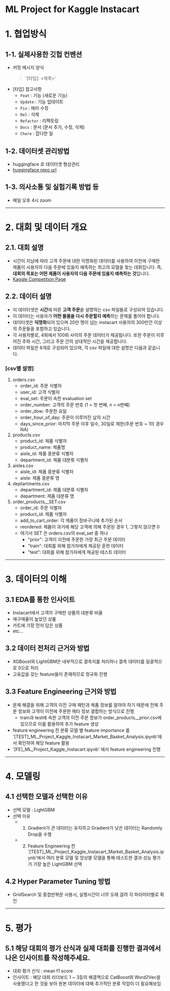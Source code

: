 # ML Project for Kaggle Instacart 

# 1. 협업방식
## 1-1. 실제사용한 깃헙 컨벤션
- 커밋 메시지 양식
    > '[타입]: <제목>'
- [타입] 참고사항
    - `Feat` : 기능 (새로운 기능)
    - `Update` : 기능 업데이트
    - `Fix` : 에러 수정
    - `Del` : 삭제
    - `Refactor` : 리팩토링
    - `Docs` : 문서 (문서 추가, 수정, 삭제)
    - `Chore` : 잡다한 일
## 1-2. 데이터셋 관리방법
- huggingface 로 데이터셋 형상관리
- [huggingface repo url](https://huggingface.co/datasets/developzest/kaggle_instacart/commit/f8adf4227a855448d5a92c47bb951b698f4cd517)
## 1-3. 의사소통 및 실험기록 방법 등
- 매일 오후 4시 zoom
---

# 2. 대회 및 데이터 개요
## 2.1. 대회 설명
- 시간이 지남에 따라 고객 주문에 대한 익명화된 데이터를 사용하여 이전에 구매한 제품이 사용자의 다음 주문에 있을지 예측하는 최고의 모델을 찾는 대회입니다.
즉, **대회의 목표는 어떤 제품이 사용자의 다음 주문에 있을지 예측하는 것**입니다.
- [Kaggle Competition Page](https://www.kaggle.com/competitions/instacart-market-basket-analysis)

## 2.2. 데이터 설명
- 이 데이터셋은 **시간**에 따른 **고객 주문**을 설명하는 csv 파일들로 구성되어 있습니다.
- 이 데이터는 사용자가 **어떤 물품을 다시 주문할지 예측**하는 문제를 풀어야 합니다.
- 데이터셋은 **익명화**되어 있으며 20만 명이 넘는 instacart 사용자의 300만건 이상의 주문들을 포함하고 있습니다.
- 각 사용자별로, 4회에서 100회 사이의 주문 데이터가 제공됩니다. 또한 주문이 이루어진 주와 시간, 그리고 주문 간의 상대적인 시간을 제공합니다.
- 데이터 파일은 6개로 구성되어 있으며, 각 csv 파일에 대한 설명은 다음과 같습니다.

### [csv별 설명]
1. orders.csv
    - order_id: 주문 식별자
    - user_id: 고객 식별자
    - eval_set: 주문이 속한 evaluation set
    - order_number: 고객의 주문 번호 (1 = 첫 번째, n = n번째)
    - order_dow: 주문한 요일
    - order_hour_of_day: 주문이 이루어진 날의 시간
    - days_since_prior: 마지막 주문 이후 일수, 30일로 제한(주문 번호 = 1의 경우 NA)
2. products.csv
    - product_id: 제품 식별자
    - product_name: 제품명
    - aisle_id: 제품 중분류 식별자
    - department_id: 제품 대분류 식별자
3. aisles.csv
    - aisle_id: 제품 중분류 식별자
    - aisle: 제품 중분류 명
4. deptartments.csv
    - department_id: 제품 대분류 식별자
    - department: 제품 대분류 명
5. order_products__SET.csv
    - order_id: 주문 식별자
    - product_id: 제품 식별자
    - add_to_cart_order:  각 제품이 장바구니에 추가된 순서
    - reordered: 제품이 과거에 해당 고객에 의해 주문된 경우 1, 그렇지 않으면 0
    - 여기서 SET 은 orders.csv의 eval_set 중 하나
        - "prior": 고객이 이전에 주문한 가장 최근 주문 데이터
        - "train": 대회를 위해 참가자에게 제공된 훈련 데이터
        - "test":  대회를 위해 참가자에게 제공된 테스트 데이터
---

# 3. 데이터의 이해
## 3.1 EDA를 통한 인사이트
- Instacart에서 고객이 구매한 상품의 대분류 비율
- 재구매율이 높았던 상품
- 카트에 가장 먼저 담은 상품
- etc...
## 3.2 데이터 전처리 근거와 방법
- XGBoost와 LightGBM은 내부적으로 결측치를 처리하나 결측 데이터를 일괄적으로 0으로 처리
- 고유값을 갖는 feature들이 존재하므로 정규화 진행
## 3.3 Feature Engineering 근거와 방법
- 문제 해결을 위해 고객의 이전 구매 패턴과 제품 정보를 알아야 하기 때문에 전체 주문 정보와 고객이 이전에 주문한 메타 정보 결합하는 방식으로 진행
    - train과 test에 속한 고객의 이전 주문 정보가 order_products__prior.csv에 있으므로 이를 활용하여 추가 feature 생성
- feature engineering 전 분류 모델 별 feature importance 를 '[TEST]_ML_Project_Kaggle_Instacart_Market_Basket_Analysis.ipynb'에서 확인하여 해당 feature 활용
- '[FE]_ML_Project_Kaggle_Instacart.ipynb' 에서 feature engineering 진행
---

# 4. 모델링
## 4.1 선택한 모델과 선택한 이유
- 선택 모델 : LightGBM
- 선택 이유
    - 1. Gradient가 큰 데이터는 유지하고 Gradient가 낮은 데이터는 Randomly Drop을 수행
    - 2. Feature Engineering 전 '[TEST]_ML_Project_Kaggle_Instacart_Market_Basket_Analysis.ipynb'에서 
    여러 분류 모델 및 앙상블 모델을 통해 테스트한 결과 성능 평가가 가장 높은 LightGBM 선택
## 4.2 Hyper Parameter Tuning 방법
- GridSearch 및 중첩반복문 사용시, 실행시간이 너무 오래 걸려 각 파라미터별로 확인
---

# 5. 평가
## 5.1 해당 대회의 평가 산식과 실제 대회를 진행한 결과에서 나온 인사이트를 작성해주세요.
- 대회 평가 산식 : mean f1 score
- 인사이트 : 해당 대회 리더보드 1 ~ 3등의 해결책으로 CatBoost와 Word2Vec을 사용했다고 한 것을 보아 원본 데이터에 대해 추가적인 분류 작업이 더 필요해보임 


